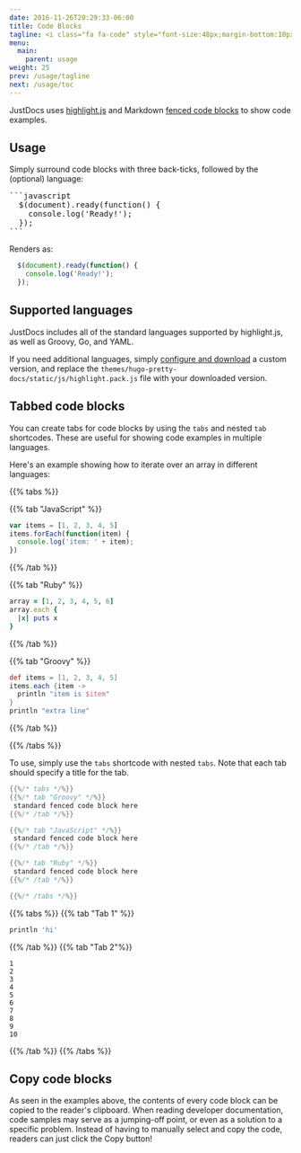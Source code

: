 ```yaml
---
date: 2016-11-26T20:29:33-06:00
title: Code Blocks
tagline: <i class="fa fa-code" style="font-size:48px;margin-bottom:10px;"></i><br/>Show, don't tell.<br/>JustDocs features beautiful code formatting and syntax highlighting. It also supports tabbed code blocks for showing tasks in different langauges, and the ability to copy code blocks to the clipboard.
menu:
  main:
    parent: usage
weight: 25
prev: /usage/tagline
next: /usage/toc
---
```


JustDocs uses [highlight.js](https://highlightjs.org/) and Markdown [fenced code blocks](https://help.github.com/articles/creating-and-highlighting-code-blocks/) to show code examples.

## Usage

Simply surround code blocks with three back-ticks, followed by the (optional) language:

<pre>
```javascript
  $(document).ready(function() {
    console.log('Ready!');
  });
```
</pre>

Renders as:

```javascript
  $(document).ready(function() {
    console.log('Ready!');
  });
```

## Supported languages

JustDocs includes all of the standard languages supported by highlight.js, as well as Groovy, Go, and YAML.

If you need additional languages, simply [configure and download](https://highlightjs.org/download/) a custom version, and replace the `themes/hugo-pretty-docs/static/js/highlight.pack.js` file with your downloaded version.

## Tabbed code blocks

You can create tabs for code blocks by using the ``tabs`` and nested `tab` shortcodes.
These are useful for showing code examples in multiple languages.

Here's an example showing how to iterate over an array in different languages:

{{% tabs %}}

{{% tab "JavaScript" %}}
```javascript
var items = [1, 2, 3, 4, 5]
items.forEach(function(item) {
  console.log('item: ' + item);
})
```
{{% /tab %}}

{{% tab "Ruby" %}}
```ruby
array = [1, 2, 3, 4, 5, 6]
array.each {
  |x| puts x
}
```  
{{% /tab %}}

{{% tab "Groovy" %}}
```groovy
def items = [1, 2, 3, 4, 5]
items.each {item ->
  println "item is $item"
}
println "extra line"
```
{{% /tab %}}

{{% /tabs %}}

To use, simply use the `tabs` shortcode with nested `tabs`.
Note that each tab should specify a title for the tab.

```go
{{%/* tabs */%}}
{{%/* tab "Groovy" */%}}
 standard fenced code block here
{{%/* /tab */%}}

{{%/* tab "JavaScript" */%}}
 standard fenced code block here
{{%/* /tab */%}}

{{%/* tab "Ruby" */%}}
 standard fenced code block here
{{%/* /tab */%}}

{{%/* /tabs */%}}
```

{{% tabs %}}
{{% tab "Tab 1" %}}
```groovy
println 'hi'
```
{{% /tab %}}
{{% tab "Tab 2"%}}
```
1
2
3
4
5
6
7
8
9
10
```
{{% /tab %}}
{{% /tabs %}}

## Copy code blocks

As seen in the examples above, the contents of every code block can be copied to the reader's clipboard.
When reading developer documentation, code samples may serve as a jumping-off point, or even as a solution to a specific problem.
Instead of having to manually select and copy the code, readers can just click the Copy button!
